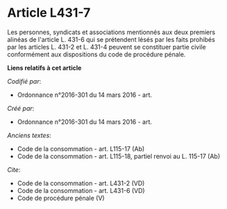 # Article L431-7

Les personnes, syndicats et associations mentionnés aux deux premiers alinéas de l'article L. 431-6 qui se prétendent lésés
par les faits prohibés par les articles L. 431-2 et L. 431-4 peuvent se constituer partie civile conformément aux
dispositions du code de procédure pénale.

**Liens relatifs à cet article**

_Codifié par_:

  - Ordonnance n°2016-301 du 14 mars 2016 - art.

_Créé par_:

  - Ordonnance n°2016-301 du 14 mars 2016 - art.

_Anciens textes_:

  - Code de la consommation - art. L115-17 (Ab)
  - Code de la consommation - art. L115-18, partiel renvoi au L. 115-17 (Ab)

_Cite_:

  - Code de la consommation - art. L431-2 (VD)
  - Code de la consommation - art. L431-6 (VD)
  - Code de procédure pénale (V)
